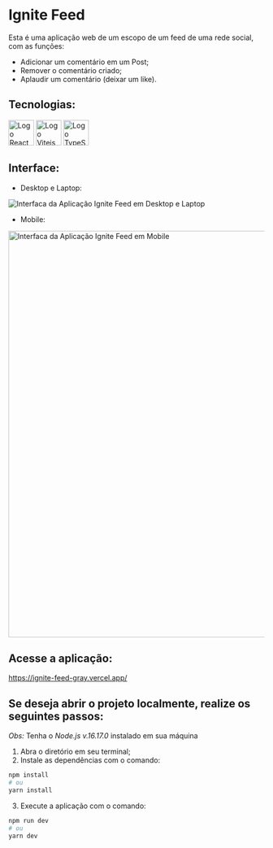 # Ignite Feed

Esta é uma aplicação web de um escopo de um feed de uma rede social, com as funções:
  * Adicionar um comentário em um Post;
  * Remover o comentário criado;
  * Aplaudir um comentário (deixar um like).

## Tecnologias:

<div style=display: inline-block>
  <img 
    height="50px"
    src="https://cdn.jsdelivr.net/gh/devicons/devicon/icons/react/react-original.svg"
    alt="Logo React"
  />
  <img
      height="50px"
      src="https://vitejs.dev/logo-with-shadow.png"
      alt="Logo Vitejs"
  />
  <img 
    height="50px"
    src="https://cdn.jsdelivr.net/gh/devicons/devicon/icons/typescript/typescript-original.svg"
    alt="Logo TypeScript"
  />
</div>

## Interface:

* Desktop e Laptop:

<img
  src="https://user-images.githubusercontent.com/97968740/185650643-1f7ed693-68a6-44d8-8b4d-ab8ea88f2292.png"
  alt="Interfaca da Aplicação Ignite Feed em Desktop e Laptop"
/>

* Mobile:

<img
  height="800px"
  src="https://user-images.githubusercontent.com/97968740/185651198-2c773b8e-6e8c-4a72-b728-7efa13ecedb1.png"
  alt="Interfaca da Aplicação Ignite Feed em Mobile"
/>

## Acesse a aplicação:

<https://ignite-feed-gray.vercel.app/>

## Se deseja abrir o projeto localmente, realize os seguintes passos:

*Obs:* Tenha o *Node.js v.16.17.0* instalado em sua máquina

1. Abra o diretório em seu terminal;
2. Instale as dependências com o comando:
  ~~~bash
  npm install
  # ou
  yarn install
  ~~~
3. Execute a aplicação com o comando:
  ~~~bash
  npm run dev
  # ou
  yarn dev
  ~~~
